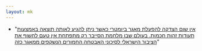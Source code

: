 ```yaml
---
layout: mk
---
```

* <i class="fa fa-facebook"></i> "[אין שום הצדקה להפעלת מאגר ביומטרי כאשר ניתן להגיע לאותה תוצאה באמצעות תעודות זהות חכמות. בעולם שבו מלחמת הסייבר רק מתפתחת אין טעם לחשוף את הציבור הישראלי לסיכוני האבטחה החמורים הנשקפים ממאגר כזה](https://www.facebook.com/kisch.yoav/posts/1668610013369924:0)"


